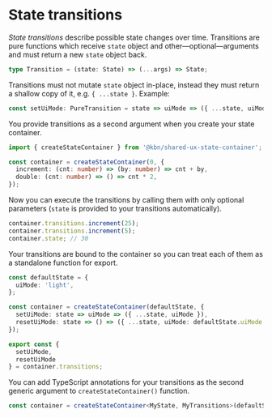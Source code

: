 # State transitions

*State transitions* describe possible state changes over time. Transitions are pure functions which
receive `state` object and other&mdash;optional&mdash;arguments and must return a new `state` object back.

```ts
type Transition = (state: State) => (...args) => State;
```

Transitions must not mutate `state` object in-place, instead they must return a
shallow copy of it, e.g. `{ ...state }`. Example:

```ts
const setUiMode: PureTransition = state => uiMode => ({ ...state, uiMode });
```

You provide transitions as a second argument when you create your state container.

```ts
import { createStateContainer } from '@kbn/shared-ux-state-container';

const container = createStateContainer(0, {
  increment: (cnt: number) => (by: number) => cnt + by,
  double: (cnt: number) => () => cnt * 2,
});
```

Now you can execute the transitions by calling them with only optional parameters (`state` is
provided to your transitions automatically).

```ts
container.transitions.increment(25);
container.transitions.increment(5);
container.state; // 30
```

Your transitions are bound to the container so you can treat each of them as a
standalone function for export.

```ts
const defaultState = {
  uiMode: 'light',
};

const container = createStateContainer(defaultState, {
  setUiMode: state => uiMode => ({ ...state, uiMode }),
  resetUiMode: state => () => ({ ...state, uiMode: defaultState.uiMode }),
});

export const {
  setUiMode,
  resetUiMode
} = container.transitions;
```

You can add TypeScript annotations for your transitions as the second generic argument
to `createStateContainer()` function.

```ts
const container = createStateContainer<MyState, MyTransitions>(defaultState, pureTransitions);
```
